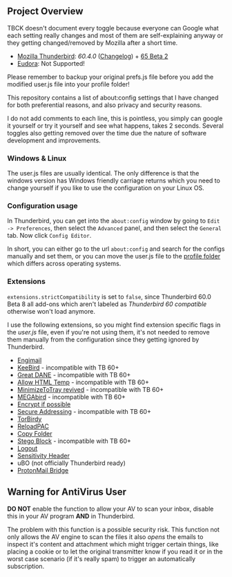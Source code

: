## Project Overview

TBCK doesn't document every toggle because everyone can Google what each setting really changes and most of them are self-explaining anyway or they getting changed/removed by Mozilla after a short time.


* [Mozilla Thunderbird](https://www.thunderbird.net/en-US/): _60.4.0_ ([Changelog](https://www.thunderbird.net/en-US/thunderbird/60.4.0/releasenotes/)) + [65 Beta 2](https://www.thunderbird.net/en-US/thunderbird/65.0beta/releasenotes/)
* [Eudora](https://wiki.mozilla.org/Eudora_Releases): Not Supported! 

Please remember to backup your original prefs.js file before you add the modified user.js file into your profile folder! 

This repository contains a list of about:config settings that I have changed for both
preferential reasons, and also privacy and security reasons.

I do not add comments to each line, this is pointless, you simply can google it yourself or try it yourself and see what happens, takes 2 seconds. Several toggles also getting removed over the time due the nature of software development and improvements.

### Windows & Linux

The user.js files are  usually identical. The only difference is that the windows version has
Windows friendly carriage returns which you need to change yourself if you like to use the configuration on your Linux OS. 

### Configuration usage

In Thunderbird, you can get into the `about:config` window by going to
`Edit -> Preferences`, then select the `Advanced` panel, and then select the
`General` tab. Now click `Config Editor`.

In short, you can either go to the url `about:config` and search for the configs
manually and set them, or you can move the user.js file to the
[profile folder](http://kb.mozillazine.org/Profile_folder) which differs across
operating systems.

### Extensions

`extensions.strictCompatibility` is set to `false`, since Thunderbird 60.0 Beta 8 all add-ons which aren't labeled as _Thunderbird 60 compatible_ otherwise won't load anymore.

I use the following extensions, so you might find extension specific flags in the _user.js_ file, even if you're not using them, it's not needed to remove them manually from the configuration since they getting ignored by Thunderbird.

* [Engimail](https://addons.mozilla.org/en-US/thunderbird/addon/enigmail/?src=cb-dl-mostpopular)
* [KeeBird](https://addons.mozilla.org/en-US/thunderbird/addon/keebird/?src=cb-dl-recentlyadded) - incompatible with TB 60+
* [Great DANE](https://addons.mozilla.org/en-US/thunderbird/addon/great-dane-smime/?src=cb-dl-recentlyadded) - incompatible with TB 60+
* [Allow HTML Temp](https://addons.mozilla.org/en-US/thunderbird/addon/allow-html-temp/?src=cb-dl-users) - incompatible with TB 60+
* [MinimizeToTray revived](https://addons.mozilla.org/en-US/thunderbird/addon/minimizetotray-revived/?src=search) - incompatible with TB 60+
* [MEGAbird](https://addons.mozilla.org/EN-US/thunderbird/addon/megabird/?src=cb-dl-users) - incompatible with TB 60+
* [Encrypt if possible](https://addons.mozilla.org/EN-US/thunderbird/addon/encrypt-if-possible/?src=cb-dl-users) 
* [Secure Addressing](https://addons.mozilla.org/en-US/thunderbird/addon/secure-addressing/?src=cb-dl-created) - incompatible with TB 60+
* [TorBirdy](https://addons.mozilla.org/en-US/thunderbird/addon/torbirdy/?src=cb-dl-created) 
* [ReloadPAC](https://addons.mozilla.org/en-US/thunderbird/addon/reloadpac/?src=cb-dl-created)
* [Copy Folder](https://addons.mozilla.org/en-US/thunderbird/addon/copy-folder/?src=cb-dl-popular)
* [Stego Block](https://addons.mozilla.org/en-US/thunderbird/addon/stego-block/?src=cb-dl-popular) - incompatible with TB 60+
* [Logout](https://addons.mozilla.org/en-US/thunderbird/addon/logout/?src=cb-dl-popular)
* [Sensitivity Header](https://addons.mozilla.org/en-US/thunderbird/addon/sensitivity-header/?src=cb-dl-popular)
* uBO (not officially Thunderbird ready)
* [ProtonMail Bridge](https://protonmail.com/bridge/)

## Warning for AntiVirus User

**DO NOT** enable the function to allow your AV to scan your inbox, disable this in your AV program **AND** in Thunderbird. 

The problem with this function is a possible security risk. This function not only allows the AV engine to scan the files it also _opens_ the emails to inspect it's content and attachment which might trigger certain things, like placing a cookie or to let the original transmitter know if you read it or in the worst case scenario (if it's really spam) to trigger an automatically subscription.
